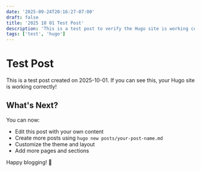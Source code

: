 ```yaml
---
date: '2025-09-24T20:16:27-07:00'
draft: false
title: '2025 10 01 Test Post'
description: 'This is a test post to verify the Hugo site is working correctly.'
tags: ['test', 'hugo']
---
```


# Test Post

This is a test post created on 2025-10-01. If you can see this, your Hugo site is working correctly!

## What's Next?

You can now:
- Edit this post with your own content
- Create more posts using `hugo new posts/your-post-name.md`
- Customize the theme and layout
- Add more pages and sections

Happy blogging! 🎉
